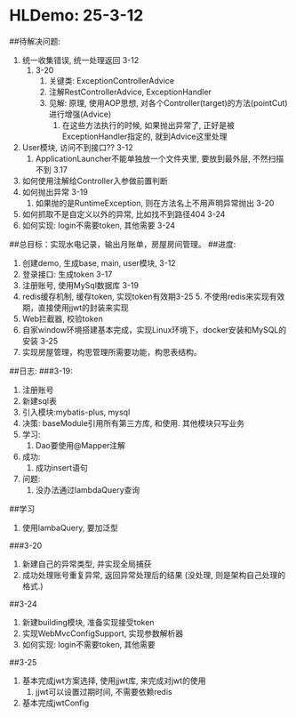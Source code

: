 

# HLDemo: 25-3-12

##待解决问题:
1. 统一收集错误, 统一处理返回 3-12
   1. 3-20
      1. 关键类: ExceptionControllerAdvice 
      2. 注解RestControllerAdvice, ExceptionHandler
      3. 见解: 原理, 使用AOP思想, 对各个Controller(target)的方法(pointCut)进行增强(Advice)
         1. 在这些方法执行的时候, 如果抛出异常了, 正好是被ExceptionHandler指定的, 就到Advice这里处理
2. User模块, 访问不到接口??  3-12
    1. ApplicationLauncher不能单独放一个文件夹里, 要放到最外层, 不然扫描不到 3.17
3. 如何使用注解给Controller入参做前置判断
4. 如何抛出异常 3-19
   1. 如果抛的是RuntimeException, 则在方法名上不用声明异常抛出 3-20
5. 如何抓取不是自定义以外的异常, 比如找不到路径404 3-24
6. 如何实现: login不需要token, 其他需要 3-24

##总目标：实现水电记录，输出月账单，房屋房间管理。
##进度:
1. 创建demo, 生成base, main, user模块, 3-12
2. 登录接口: 生成token 3-17
3. 注册账号, 使用MySql数据库 3-19
4. redis缓存机制, 缓存token, 实现token有效期3-25
   5. 不使用redis来实现有效期，直接使用jjwt的封装来实现
5. Web拦截器, 校验token
6. 自家window环境搭建基本完成，实现Linux环境下，docker安装和MySQL的安装 3-25
7. 实现房屋管理，构思管理所需要功能，构思表结构。


##日志:
###3-19: 
1. 注册账号
2. 新建sql表
3. 引入模块:mybatis-plus, mysql
4. 决策: baseModule引用所有第三方库, 和使用. 其他模块只写业务
5. 学习: 
   1. Dao要使用@Mapper注解
6. 成功:
   1. 成功insert语句
7. 问题:
   1. 没办法通过lambdaQuery查询

##学习
1. 使用lambaQuery, 要加泛型

###3-20
1. 新建自己的异常类型, 并实现全局捕获
2. 成功处理账号重复异常, 返回异常处理后的结果 (没处理, 则是架构自己处理的格式.)

##3-24
1. 新建building模块, 准备实现接受token
2. 实现WebMvcConfigSupport, 实现参数解析器
3. 如何实现: login不需要token, 其他需要

##3-25
1. 基本完成jwt方案选择, 使用jjwt库, 来完成对jwt的使用
   1. jjwt可以设置过期时间, 不需要依赖redis
2. 基本完成jwtConfig